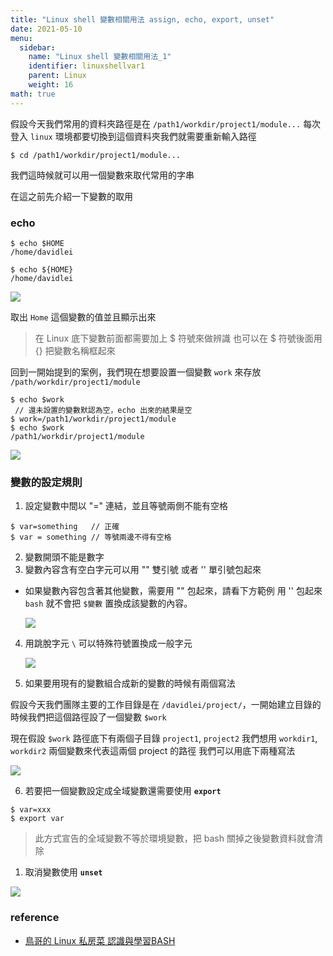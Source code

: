 ```yaml
---
title: "Linux shell 變數相關用法 assign, echo, export, unset" 
date: 2021-05-10
menu:
  sidebar:
    name: "Linux shell 變數相關用法_1"
    identifier: linuxshellvar1
    parent: Linux
    weight: 16
math: true
---
```


假設今天我們常用的資料夾路徑是在 `/path1/workdir/project1/module...`
每次登入 `linux` 環境都要切換到這個資料夾我們就需要重新輸入路徑

```shell
$ cd /path1/workdir/project1/module...
```

我們這時候就可以用一個變數來取代常用的字串

在這之前先介紹一下變數的取用

### echo

```shell
$ echo $HOME
/home/davidlei

$ echo ${HOME} 
/home/davidlei
```
![](https://i.imgur.com/uaQeu5b.png)


取出 `Home` 這個變數的值並且顯示出來
> 在 Linux 底下變數前面都需要加上 $ 符號來做辨識
> 也可以在 $ 符號後面用 {} 把變數名稱框起來


回到一開始提到的案例，我們現在想要設置一個變數 `work` 來存放 `/path/workdir/project1/module`

```shell
$ echo $work
 // 還未設置的變數默認為空，echo 出來的結果是空
$ work=/path1/workdir/project1/module
$ echo $work
/path1/workdir/project1/module
```

![](https://i.imgur.com/afTw2VS.png)

### 變數的設定規則 

1. 設定變數中間以 "=" 連結，並且等號兩側不能有空格

```shell
$ var=something   // 正確
$ var = something // 等號兩邊不得有空格
```

2. 變數開頭不能是數字
3. 變數內容含有空白字元可以用 \"" 雙引號 或者 \'' 單引號包起來

- 如果變數內容包含著其他變數，需要用 "" 包起來，請看下方範例
  用 '' 包起來 `bash` 就不會把 `$變數` 置換成該變數的內容。
  
  ![](https://i.imgur.com/WojjWua.png)

4. 用跳脫字元 `\` 可以特殊符號置換成一般字元
  
   ![](https://i.imgur.com/N9K7Z6M.png)

5. 如果要用現有的變數組合成新的變數的時候有兩個寫法

假設今天我們團隊主要的工作目錄是在 `/davidlei/project/`，一開始建立目錄的時候我們把這個路徑設了一個變數 `$work`

現在假設 `$work` 路徑底下有兩個子目錄 `project1`, `project2`
我們想用 `workdir1`, `workdir2` 兩個變數來代表這兩個 project 的路徑
我們可以用底下兩種寫法

![](https://i.imgur.com/8UhGbDI.png)

6. 若要把一個變數設定成全域變數還需要使用 **`export`**
```shell
$ var=xxx
$ export var
```
> 此方式宣告的全域變數不等於環境變數，把 bash 關掉之後變數資料就會清除


1. 取消變數使用 **`unset`**

![](https://i.imgur.com/qwBEo4O.png)

### reference 
- [鳥哥的 Linux 私房菜 認識與學習BASH](http://linux.vbird.org/linux_basic/0320bash.php#variable_var)
